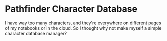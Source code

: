 # Pathfinder Character Database
I have way too many characters, and they're everywhere on different pages of my notebooks or in the cloud.
So I thought why not make myself a simple character database manager?
